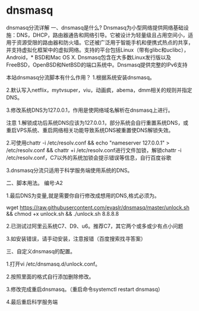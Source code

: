 # dnsmasq
dnsmasq分流详解
一、dnsmasq是什么?
Dnsmasq为小型网络提供网络基础设施：DNS，DHCP，路由器通告和网络引导。它被设计为轻量级且占用空间小，适用于资源受限的路由器和防火墙。它还被广泛用于智能手机和便携式热点的共享，并支持虚拟化框架中的虚拟网络。支持的平台包括Linux（带有glibc和uclibc），Android，* BSD和Mac OS X. Dnsmasq包含在大多数Linux发行版以及FreeBSD，OpenBSD和NetBSD的端口系统中。Dnsmasq提供完整的IPv6支持

本站dnsmasq分流脚本有什么作用？
1.根据系统安装dnsmasq。

2.默认写入netflix，mytvsuper，viu，动画疯，abema，dmm相关的规则并指定DNS。

3.修改系统DNS为127.0.0.1，作用是使网络域名解析在dnsmasq上进行。

注意
1.解锁成功后系统DNS应该为127.0.0.1，部分系统会自行重置系统DNS，或重启VPS系统、重启网络相关功能导致系统DNS被重置使DNS解锁失效。

2.可使用chattr -i /etc/resolv.conf && echo "nameserver 127.0.0.1" > /etc/resolv.conf && chattr +i /etc/resolv.conf进行文件加锁，解锁chattr -i /etc/resolv.conf，C7以外的系统加锁会提示错误等信息，自行百度谷歌

3.dnsmasq分流只适用于科学服务端使用系统的DNS。

二、脚本用法。
编号:A2

1.最后DNS为变量,就是需要你自行修改成想用的DNS,格式必须为。

wget https://raw.githubusercontent.com/evaslr/dnsmasq/master/unlock.sh && chmod +x unlock.sh && ./unlock.sh 8.8.8.8

									
2.已测试过阿里云系统C7、D9、u6。推荐C7，其它两个或多或少有点小问题


									
3.如安装错误，请手动安装，注意报错（百度搜索找寻答案）


								
三、自定义dnsmasq的配置。

									
1.打开vi /etc/dnsmasq.d/unlock.conf。


									
2.按照里面的格式自行添加删除修改。


									
3.修改完成重启dnsmasq。（重启命令systemctl restart dnsmasq）


									
4.最后重启科学服务端
